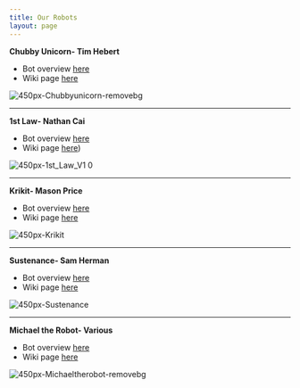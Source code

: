 ```yaml
---
title: Our Robots
layout: page
---
```


**Chubby Unicorn- Tim Hebert**
- Bot overview [here]()
- Wiki page [here](https://wiki.nhrl.io/wiki/index.php/Chubby_Unicorn)

![450px-Chubbyunicorn-removebg](https://user-images.githubusercontent.com/118695279/203150693-56be70a7-4e62-46f9-a450-8d328e9f467d.png)

---

**1st Law- Nathan Cai**
- Bot overview [here]()
- Wiki page [here](https://wiki.nhrl.io/wiki/index.php/1st_Law))


![450px-1st_Law_V1 0](https://user-images.githubusercontent.com/118695279/203150672-d094e81f-0ea1-40d5-86c5-d15bd9b525b1.jpg)

---

**Krikit- Mason Price**
- Bot overview [here]()
- Wiki page [here](https://wiki.nhrl.io/wiki/index.php/Krikit)


![450px-Krikit](https://user-images.githubusercontent.com/118695279/203150653-71d44141-52a9-41b8-8130-3090139d632e.png)

---

**Sustenance- Sam Herman**
- Bot overview [here]()
- Wiki page [here](https://wiki.nhrl.io/wiki/index.php/Sustenance)


![450px-Sustenance](https://user-images.githubusercontent.com/118695279/203150714-7119e064-387f-4e81-a292-ade189281e6a.jpg)

---

**Michael the Robot- Various**
- Bot overview [here]()
- Wiki page [here](https://wiki.nhrl.io/wiki/index.php/Michael_the_Robot)


![450px-Michaeltherobot-removebg](https://user-images.githubusercontent.com/118695279/203150731-8769943f-d21d-4be2-83da-446f20e7a13d.png)

